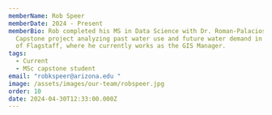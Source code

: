 ```yaml
---
memberName: Rob Speer
memberDate: 2024 - Present
memberBio: Rob completed his MS in Data Science with Dr. Roman-Palacios with a
  Capstone project analyzing past water use and future water demand in the City
  of Flagstaff, where he currently works as the GIS Manager.
tags:
  - Current
  - MSc capstone student
email: "robkspeer@arizona.edu "
image: /assets/images/our-team/robspeer.jpg
order: 10
date: 2024-04-30T12:33:00.000Z
---
```

